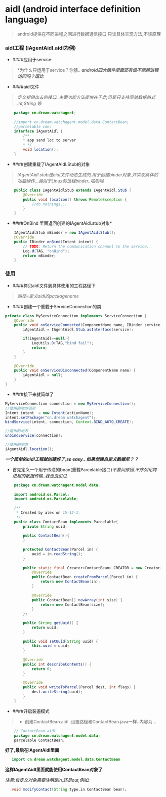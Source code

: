 # aidl (android interface definition language)
> android提供在不同进程之间进行数据通信接口
  只谈具体实现方法,不谈原理
  

### aidl工程 (IAgentAidl.aidl为例)
* ####应用于service
>*为什么只运用于service？你猜.. ***android四大组件里面还有谁不能跨进程访问吗？逗比***
* ####aidl文件 
 >*定义提供出去的接口..主要功能方法提供在于此,但是只支持简单数据格式int,String 等*

```java
    package cn.dream.watchagent;
    
    //import cn.dream.watchagent.model.data.ContactBean;
    //parcelable con;
    interface IAgentAidl {
        /**
        * app send loc to server
        * */
        void location();
    }
```

* ####创建重载了IAgentAidl.Stub的对象
 >*IAgentAidl.stub是aidl文件动态生成的,用于创建binder对象,并实现具体的功能操作...类似于Linux的进程binder..啪啪啪*

```java
    public class IAgentAidlStub extends IAgentAidl.Stub {
        @Override
        public void location() throws RemoteException {
            //do nothings...
        }
    }
```

* ####OnBind 里面返回创建的IAgentAidl.stub对象*
 
```java
    IAgentAidlStub mBinder = new IAgentAidlStub();
    @Override
    public IBinder onBind(Intent intent) {
        // TODO: Return the communication channel to the service.
        Log.d(TAG, "onBind");
        return mBinder;
    }
```

### 使用
* ####拷贝aidl文件到具体使用的工程路径下
 >*路径=定义aidl的packagename*
* ####创建一个重载于ServiceConnection的类
```java
private class MyServiceConnection implements ServiceConnection {
    @Override
    public void onServiceConnected(ComponentName name, IBinder service) {
        iAgentAidl = IAgentAidl.Stub.asInterface(service);

        if(iAgentAidl==null){
            LogUtils.D(TAG,"bind fail");
            return;
        }
    }

    @Override
    public void onServiceDisconnected(ComponentName name) {
        iAgentAidl = null;
    }
}
```

* ####接下来就简单了

```java
MyServiceConnection connection = new MyServiceConnection();
//使用的地方调用
Intent intent  = new Intent(actionName);
intent.setPackage("cn.dream.watchagent");
bindService(intent, connection, Context.BIND_AUTO_CREATE);
```
```java
//退出的地方
unbindService(connection);
```
```java
//使用的地方
iAgentAidl.location();
```
***一个简单的aidl工程就创建好了,so easy.. 如果创建自定义数据尼？？***

* 首先定义一个用于传递的bean(重载Parcelable接口)*不要问原因,不序列化跨进程的数据传输..我也没见过*

```java
    package cn.dream.watchagent.model.data;
    
    import android.os.Parcel;
    import android.os.Parcelable;
    
    /**
     * Created by alex on 15-12-1.
     */
    public class ContactBean implements Parcelable{
        private String uuid;
        
        public ContactBean(){
        }
    
        protected ContactBean(Parcel in) {
            uuid = in.readString();
        }
    
        public static final Creator<ContactBean> CREATOR = new Creator<ContactBean>() {
            @Override
            public ContactBean createFromParcel(Parcel in) {
                return new ContactBean(in);
            }
    
            @Override
            public ContactBean[] newArray(int size) {
                return new ContactBean[size];
            }
        };
    
        public String getUuid() {
            return uuid;
        }
    
        public void setUuid(String uuid) {
            this.uuid = uuid;
        }
    
        @Override
        public int describeContents() {
            return 0;
        }
    
        @Override
        public void writeToParcel(Parcel dest, int flags) {
            dest.writeString(uuid);
        }
    }
```

* ####开启装逼模式
 >* 创建ContactBean.aidl..设置路径和ContactBean.java一样..内容为...

```java
    // ContactBean.aidl
    package cn.dream.watchagent.model.data;
    parcelable ContactBean;
```

 **好了,最后在IAgentAidl里面**
 
 ```java
    import cn.dream.watchagent.model.data.ContactBean
 ```
 **这样IAgentAidl里面就能使用ContactBean对象了**
 
 *注意:自定义对象需要注明是in,还是out,例如:*
 ```java
    void modifyContact(String type,in ContactBean bean);
 ```


